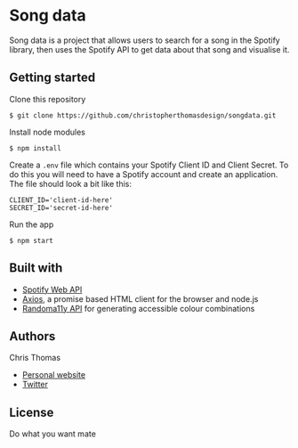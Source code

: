 # Song data

Song data is a project that allows users to search for a song in the Spotify library, then uses the Spotify API to get data about that song and visualise it.

## Getting started

Clone this repository

```
$ git clone https://github.com/christopherthomasdesign/songdata.git
```

Install node modules

```
$ npm install
```
Create a `.env` file which contains your Spotify Client ID and Client Secret. To do this you will need to have a Spotify account and create an application. The file should look a bit like this:

```
CLIENT_ID='client-id-here'
SECRET_ID='secret-id-here'
```

Run the app

```
$ npm start
```

## Built with

* [Spotify Web API](https://developer.spotify.com/web-api/)
* [Axios](https://github.com/axios/axios), a promise based HTML client for the browser and node.js
* [Randoma11y API](https://randoma11y.com) for generating accessible colour combinations

## Authors

Chris Thomas
* [Personal website](http://thomaschris.co.uk/)
* [Twitter](https://twitter.com/christhomas_90)

## License

Do what you want mate
